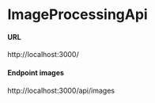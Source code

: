 # ImageProcessingApi

#### URL
http://localhost:3000/


#### Endpoint images
http://localhost:3000/api/images
